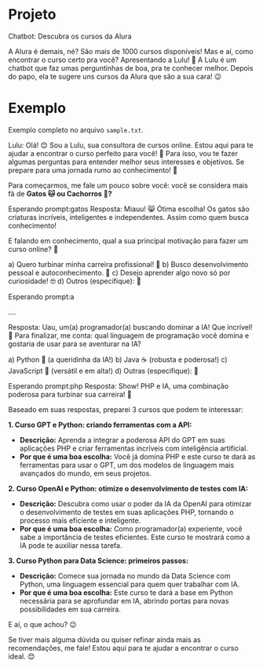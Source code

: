 # Projeto

Chatbot: Descubra os cursos da Alura

A Alura é demais, né? São mais de 1000 cursos disponíveis! Mas e aí, como encontrar o curso certo pra você? Apresentando a Lulu! 🤖 A Lulu é um chatbot que faz umas perguntinhas de boa, pra te conhecer melhor. Depois do papo, ela te sugere uns cursos da Alura que são a sua cara! 😉

# Exemplo

Exemplo completo no arquivo `sample.txt`.

Lulu:  Olá! 😊 Sou a Lulu, sua consultora de cursos online. Estou aqui para te ajudar a encontrar o curso perfeito para você! 🎉 Para isso, vou te fazer algumas perguntas para entender melhor seus interesses e objetivos. Se prepare para uma jornada rumo ao conhecimento! 🚀

Para começarmos, me fale um pouco sobre você: você se considera mais fã de **Gatos 🐱 ou Cachorros 🐶?** 
 

Esperando prompt:gatos
Resposta:  Miauu! 😸 Ótima escolha! Os gatos são criaturas incríveis, inteligentes e independentes. Assim como quem busca conhecimento! 

E falando em conhecimento, qual a sua principal motivação para fazer um curso online? 🤔

a) Quero turbinar minha carreira profissional! 🚀
b) Busco desenvolvimento pessoal e autoconhecimento. 🧘
c) Desejo aprender algo novo só por curiosidade! 🤓
d) Outros (especifique):  📝 
 

Esperando prompt:a

....



Resposta:  Uau, um(a) programador(a) buscando dominar a IA! Que incrível! 🤩 Para finalizar, me conta: qual linguagem de programação você domina e gostaria de usar para se aventurar na IA?  

a) Python 🐍 (a queridinha da IA!)
b) Java ☕ (robusta e poderosa!)
c) JavaScript 🚀 (versátil e em alta!)
d) Outras (especifique): 📝 
 

Esperando prompt:php
Resposta:  Show! PHP e IA, uma combinação poderosa para turbinar sua carreira! 💪

Baseado em suas respostas, preparei 3 cursos que podem te interessar:

**1. Curso GPT e Python: criando ferramentas com a API:**
* **Descrição:** Aprenda a integrar a poderosa API do GPT em suas aplicações PHP e criar ferramentas incríveis com inteligência artificial.
* **Por que é uma boa escolha:** Você já domina PHP e este curso te dará as ferramentas para usar o GPT, um dos modelos de linguagem mais avançados do mundo, em seus projetos.

**2. Curso OpenAI e Python: otimize o desenvolvimento de testes com IA:**
* **Descrição:** Descubra como usar o poder da IA da OpenAI para otimizar o desenvolvimento de testes em suas aplicações PHP, tornando o processo mais eficiente e inteligente.
* **Por que é uma boa escolha:** Como programador(a) experiente, você sabe a importância de testes eficientes. Este curso te mostrará como a IA pode te auxiliar nessa tarefa.

**3. Curso Python para Data Science: primeiros passos:**
* **Descrição:** Comece sua jornada no mundo da Data Science com Python, uma linguagem essencial para quem quer trabalhar com IA.
* **Por que é uma boa escolha:** Este curso te dará a base em Python necessária para se aprofundar em IA, abrindo portas para novas possibilidades em sua carreira.

E aí, o que achou? 😉  

Se tiver mais alguma dúvida ou quiser refinar ainda mais as recomendações, me fale! Estou aqui para te ajudar a encontrar o curso ideal. 😊
